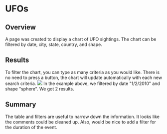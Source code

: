 # UFOs
## Overview
A page was created to display a chart of UFO sightings. The chart can be filtered by date, city, state, country, and shape. 

## Results
To filter the chart, you can type as many criteria as you would like. There is no need to press a button, the chart will update automatically with each new search criteria. 
![]("screen_shot.png")
In the example above, we filtered by date "1/2/2010" and shape "sphere". We got 2 results. 

## Summary
The table and filters are useful to narrow down the information. It looks like the comments could be cleaned up. Also, would be nice to add a filter for the duration of the event. 